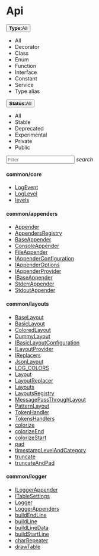 # Api

<div class="plugin-api-search"><div class="plugin-api-search-nav">
    <aio-select class="aio-type" label="Type:">        <div class="form-select-menu">        <button class="form-select-button">          <strong>Type:</strong><span class="symbol all"></span><span class="symbol-text">All</span>        </button>        <ul class="form-select-dropdown">          <li role="button" tabindex="0" class="selected" data-type="">            <span class="symbol all"></span>All          </li>                  <li role="button" tabindex="0" data-value="decorator" data-label="Decorator">            <span class="symbol decorator"></span>Decorator        </li>        <li role="button" tabindex="0" data-value="class" data-label="Class">            <span class="symbol class"></span>Class        </li>        <li role="button" tabindex="0" data-value="enum" data-label="Enum">            <span class="symbol enum"></span>Enum        </li>        <li role="button" tabindex="0" data-value="function" data-label="Function">            <span class="symbol function"></span>Function        </li>        <li role="button" tabindex="0" data-value="interface" data-label="Interface">            <span class="symbol interface"></span>Interface        </li>        <li role="button" tabindex="0" data-value="const" data-label="Constant">            <span class="symbol const"></span>Constant        </li>        <li role="button" tabindex="0" data-value="service" data-label="Service">            <span class="symbol service"></span>Service        </li>        <li role="button" tabindex="0" data-value="type" data-label="Type alias">            <span class="symbol type"></span>Type alias        </li>        </ul>        </div>    </aio-select>        <aio-select class="aio-status" label="Status:">        <div class="form-select-menu">        <button class="form-select-button">          <strong>Status:</strong><span class="symbol all"></span><span class="symbol-text">All</span>        </button>        <ul class="form-select-dropdown">          <li role="button" tabindex="0" class="selected" data-type="">            <span class="symbol all"></span>All          </li>                  <li role="button" tabindex="0" data-value="stable" data-label="Stable">            <span class="symbol stable"></span>Stable        </li>        <li role="button" tabindex="0" data-value="deprecated" data-label="Deprecated">            <span class="symbol deprecated"></span>Deprecated        </li>        <li role="button" tabindex="0" data-value="experimental" data-label="Experimental">            <span class="symbol experimental"></span>Experimental        </li>        <li role="button" tabindex="0" data-value="private" data-label="Private">            <span class="symbol private"></span>Private        </li>        <li role="button" tabindex="0" data-value="public" data-label="Public">            <span class="symbol public"></span>Public        </li>        </ul>        </div>    </aio-select>        <div class="form-search api-search">        <input placeholder="Filter">        <i class="material-icons">search</i>    </div>    
</div>


#### common/core


<ul class="api-list"><li class="api-item" data-symbol="common/core;LogEvent;class;C;false;false;false;false"><a href="#/api/common/core/logevent" class="symbol-container deprecated symbol-type-class symbol-name-commoncore-LogEvent" title="LogEvent">            <span class="symbol class"></span>            LogEvent        </a></li>
<li class="api-item" data-symbol="common/core;LogLevel;class;C;false;false;false;false"><a href="#/api/common/core/loglevel" class="symbol-container deprecated symbol-type-class symbol-name-commoncore-LogLevel" title="LogLevel">            <span class="symbol class"></span>            LogLevel        </a></li>
<li class="api-item" data-symbol="common/core;levels;function;F;false;false;false;false"><a href="#/api/common/core/levels" class="symbol-container deprecated symbol-type-function symbol-name-commoncore-levels" title="levels">            <span class="symbol function"></span>            levels        </a></li></ul>

#### common/appenders


<ul class="api-list"><li class="api-item" data-symbol="common/appenders;Appender;decorator;@;false;false;false;false"><a href="#/api/common/appenders/appender" class="symbol-container deprecated symbol-type-decorator symbol-name-commonappenders-Appender" title="Appender">            <span class="symbol decorator"></span>            Appender        </a></li>
<li class="api-item" data-symbol="common/appenders;AppendersRegistry;const;K;false;false;false;true"><a href="#/api/common/appenders/appendersregistry" class="symbol-container deprecated symbol-type-const symbol-name-commonappenders-AppendersRegistry" title="AppendersRegistry">            <span class="symbol const"></span>            AppendersRegistry        </a></li>
<li class="api-item" data-symbol="common/appenders;BaseAppender;class;C;false;false;false;false"><a href="#/api/common/appenders/baseappender" class="symbol-container deprecated symbol-type-class symbol-name-commonappenders-BaseAppender" title="BaseAppender">            <span class="symbol class"></span>            BaseAppender        </a></li>
<li class="api-item" data-symbol="common/appenders;ConsoleAppender;class;C;false;false;false;true"><a href="#/api/common/appenders/consoleappender" class="symbol-container deprecated symbol-type-class symbol-name-commonappenders-ConsoleAppender" title="ConsoleAppender">            <span class="symbol class"></span>            ConsoleAppender        </a></li>
<li class="api-item" data-symbol="common/appenders;FileAppender;class;C;false;false;false;true"><a href="#/api/common/appenders/fileappender" class="symbol-container deprecated symbol-type-class symbol-name-commonappenders-FileAppender" title="FileAppender">            <span class="symbol class"></span>            FileAppender        </a></li>
<li class="api-item" data-symbol="common/appenders;IAppenderConfiguration;interface;I;false;false;false;false"><a href="#/api/common/appenders/iappenderconfiguration" class="symbol-container deprecated symbol-type-interface symbol-name-commonappenders-IAppenderConfiguration" title="IAppenderConfiguration">            <span class="symbol interface"></span>            IAppenderConfiguration        </a></li>
<li class="api-item" data-symbol="common/appenders;IAppenderOptions;interface;I;false;false;false;false"><a href="#/api/common/appenders/iappenderoptions" class="symbol-container deprecated symbol-type-interface symbol-name-commonappenders-IAppenderOptions" title="IAppenderOptions">            <span class="symbol interface"></span>            IAppenderOptions        </a></li>
<li class="api-item" data-symbol="common/appenders;IAppenderProvider;interface;I;false;false;false;false"><a href="#/api/common/appenders/iappenderprovider" class="symbol-container deprecated symbol-type-interface symbol-name-commonappenders-IAppenderProvider" title="IAppenderProvider">            <span class="symbol interface"></span>            IAppenderProvider        </a></li>
<li class="api-item" data-symbol="common/appenders;IBaseAppender;interface;I;false;false;false;false"><a href="#/api/common/appenders/ibaseappender" class="symbol-container deprecated symbol-type-interface symbol-name-commonappenders-IBaseAppender" title="IBaseAppender">            <span class="symbol interface"></span>            IBaseAppender        </a></li>
<li class="api-item" data-symbol="common/appenders;StderrAppender;class;C;false;false;false;true"><a href="#/api/common/appenders/stderrappender" class="symbol-container deprecated symbol-type-class symbol-name-commonappenders-StderrAppender" title="StderrAppender">            <span class="symbol class"></span>            StderrAppender        </a></li>
<li class="api-item" data-symbol="common/appenders;StdoutAppender;class;C;false;false;false;true"><a href="#/api/common/appenders/stdoutappender" class="symbol-container deprecated symbol-type-class symbol-name-commonappenders-StdoutAppender" title="StdoutAppender">            <span class="symbol class"></span>            StdoutAppender        </a></li></ul>

#### common/layouts


<ul class="api-list"><li class="api-item" data-symbol="common/layouts;BaseLayout;class;C;false;false;false;false"><a href="#/api/common/layouts/baselayout" class="symbol-container deprecated symbol-type-class symbol-name-commonlayouts-BaseLayout" title="BaseLayout">            <span class="symbol class"></span>            BaseLayout        </a></li>
<li class="api-item" data-symbol="common/layouts;BasicLayout;class;C;false;false;false;true"><a href="#/api/common/layouts/basiclayout" class="symbol-container deprecated symbol-type-class symbol-name-commonlayouts-BasicLayout" title="BasicLayout">            <span class="symbol class"></span>            BasicLayout        </a></li>
<li class="api-item" data-symbol="common/layouts;ColoredLayout;class;C;false;false;false;true"><a href="#/api/common/layouts/coloredlayout" class="symbol-container deprecated symbol-type-class symbol-name-commonlayouts-ColoredLayout" title="ColoredLayout">            <span class="symbol class"></span>            ColoredLayout        </a></li>
<li class="api-item" data-symbol="common/layouts;DummyLayout;class;C;false;false;false;true"><a href="#/api/common/layouts/dummylayout" class="symbol-container deprecated symbol-type-class symbol-name-commonlayouts-DummyLayout" title="DummyLayout">            <span class="symbol class"></span>            DummyLayout        </a></li>
<li class="api-item" data-symbol="common/layouts;IBasicLayoutConfiguration;interface;I;false;false;false;false"><a href="#/api/common/layouts/ibasiclayoutconfiguration" class="symbol-container deprecated symbol-type-interface symbol-name-commonlayouts-IBasicLayoutConfiguration" title="IBasicLayoutConfiguration">            <span class="symbol interface"></span>            IBasicLayoutConfiguration        </a></li>
<li class="api-item" data-symbol="common/layouts;ILayoutProvider;interface;I;false;false;false;false"><a href="#/api/common/layouts/ilayoutprovider" class="symbol-container deprecated symbol-type-interface symbol-name-commonlayouts-ILayoutProvider" title="ILayoutProvider">            <span class="symbol interface"></span>            ILayoutProvider        </a></li>
<li class="api-item" data-symbol="common/layouts;IReplacers;interface;I;false;false;false;false"><a href="#/api/common/layouts/ireplacers" class="symbol-container deprecated symbol-type-interface symbol-name-commonlayouts-IReplacers" title="IReplacers">            <span class="symbol interface"></span>            IReplacers        </a></li>
<li class="api-item" data-symbol="common/layouts;JsonLayout;class;C;false;false;false;true"><a href="#/api/common/layouts/jsonlayout" class="symbol-container deprecated symbol-type-class symbol-name-commonlayouts-JsonLayout" title="JsonLayout">            <span class="symbol class"></span>            JsonLayout        </a></li>
<li class="api-item" data-symbol="common/layouts;LOG_COLORS;enum;E;false;false;false;false"><a href="#/api/common/layouts/log_colors" class="symbol-container deprecated symbol-type-enum symbol-name-commonlayouts-LOG_COLORS" title="LOG_COLORS">            <span class="symbol enum"></span>            LOG_COLORS        </a></li>
<li class="api-item" data-symbol="common/layouts;Layout;decorator;@;false;false;false;false"><a href="#/api/common/layouts/layout" class="symbol-container deprecated symbol-type-decorator symbol-name-commonlayouts-Layout" title="Layout">            <span class="symbol decorator"></span>            Layout        </a></li>
<li class="api-item" data-symbol="common/layouts;LayoutReplacer;class;C;false;false;false;true"><a href="#/api/common/layouts/layoutreplacer" class="symbol-container deprecated symbol-type-class symbol-name-commonlayouts-LayoutReplacer" title="LayoutReplacer">            <span class="symbol class"></span>            LayoutReplacer        </a></li>
<li class="api-item" data-symbol="common/layouts;Layouts;class;C;false;false;false;false"><a href="#/api/common/layouts/layouts" class="symbol-container deprecated symbol-type-class symbol-name-commonlayouts-Layouts" title="Layouts">            <span class="symbol class"></span>            Layouts        </a></li>
<li class="api-item" data-symbol="common/layouts;LayoutsRegistry;const;K;false;false;false;true"><a href="#/api/common/layouts/layoutsregistry" class="symbol-container deprecated symbol-type-const symbol-name-commonlayouts-LayoutsRegistry" title="LayoutsRegistry">            <span class="symbol const"></span>            LayoutsRegistry        </a></li>
<li class="api-item" data-symbol="common/layouts;MessagePassThroughLayout;class;C;false;false;false;true"><a href="#/api/common/layouts/messagepassthroughlayout" class="symbol-container deprecated symbol-type-class symbol-name-commonlayouts-MessagePassThroughLayout" title="MessagePassThroughLayout">            <span class="symbol class"></span>            MessagePassThroughLayout        </a></li>
<li class="api-item" data-symbol="common/layouts;PatternLayout;class;C;false;false;false;true"><a href="#/api/common/layouts/patternlayout" class="symbol-container deprecated symbol-type-class symbol-name-commonlayouts-PatternLayout" title="PatternLayout">            <span class="symbol class"></span>            PatternLayout        </a></li>
<li class="api-item" data-symbol="common/layouts;TokenHandler;type;T;false;false;false;true"><a href="#/api/common/layouts/tokenhandler" class="symbol-container deprecated symbol-type-type symbol-name-commonlayouts-TokenHandler" title="TokenHandler">            <span class="symbol type"></span>            TokenHandler        </a></li>
<li class="api-item" data-symbol="common/layouts;TokensHandlers;interface;I;false;false;false;false"><a href="#/api/common/layouts/tokenshandlers" class="symbol-container deprecated symbol-type-interface symbol-name-commonlayouts-TokensHandlers" title="TokensHandlers">            <span class="symbol interface"></span>            TokensHandlers        </a></li>
<li class="api-item" data-symbol="common/layouts;colorize;function;F;false;false;false;true"><a href="#/api/common/layouts/colorize" class="symbol-container deprecated symbol-type-function symbol-name-commonlayouts-colorize" title="colorize">            <span class="symbol function"></span>            colorize        </a></li>
<li class="api-item" data-symbol="common/layouts;colorizeEnd;function;F;false;false;false;true"><a href="#/api/common/layouts/colorizeend" class="symbol-container deprecated symbol-type-function symbol-name-commonlayouts-colorizeEnd" title="colorizeEnd">            <span class="symbol function"></span>            colorizeEnd        </a></li>
<li class="api-item" data-symbol="common/layouts;colorizeStart;function;F;false;false;false;true"><a href="#/api/common/layouts/colorizestart" class="symbol-container deprecated symbol-type-function symbol-name-commonlayouts-colorizeStart" title="colorizeStart">            <span class="symbol function"></span>            colorizeStart        </a></li>
<li class="api-item" data-symbol="common/layouts;pad;function;F;false;false;false;true"><a href="#/api/common/layouts/pad" class="symbol-container deprecated symbol-type-function symbol-name-commonlayouts-pad" title="pad">            <span class="symbol function"></span>            pad        </a></li>
<li class="api-item" data-symbol="common/layouts;timestampLevelAndCategory;function;F;false;false;false;true"><a href="#/api/common/layouts/timestamplevelandcategory" class="symbol-container deprecated symbol-type-function symbol-name-commonlayouts-timestampLevelAndCategory" title="timestampLevelAndCategory">            <span class="symbol function"></span>            timestampLevelAndCategory        </a></li>
<li class="api-item" data-symbol="common/layouts;truncate;function;F;false;false;false;true"><a href="#/api/common/layouts/truncate" class="symbol-container deprecated symbol-type-function symbol-name-commonlayouts-truncate" title="truncate">            <span class="symbol function"></span>            truncate        </a></li>
<li class="api-item" data-symbol="common/layouts;truncateAndPad;function;F;false;false;false;true"><a href="#/api/common/layouts/truncateandpad" class="symbol-container deprecated symbol-type-function symbol-name-commonlayouts-truncateAndPad" title="truncateAndPad">            <span class="symbol function"></span>            truncateAndPad        </a></li></ul>

#### common/logger


<ul class="api-list"><li class="api-item" data-symbol="common/logger;ILoggerAppender;interface;I;false;false;false;false"><a href="#/api/common/logger/iloggerappender" class="symbol-container deprecated symbol-type-interface symbol-name-commonlogger-ILoggerAppender" title="ILoggerAppender">            <span class="symbol interface"></span>            ILoggerAppender        </a></li>
<li class="api-item" data-symbol="common/logger;ITableSettings;interface;I;false;false;false;false"><a href="#/api/common/logger/itablesettings" class="symbol-container deprecated symbol-type-interface symbol-name-commonlogger-ITableSettings" title="ITableSettings">            <span class="symbol interface"></span>            ITableSettings        </a></li>
<li class="api-item" data-symbol="common/logger;Logger;class;C;false;false;false;false"><a href="#/api/common/logger/logger" class="symbol-container deprecated symbol-type-class symbol-name-commonlogger-Logger" title="Logger">            <span class="symbol class"></span>            Logger        </a></li>
<li class="api-item" data-symbol="common/logger;LoggerAppenders;class;C;false;false;false;false"><a href="#/api/common/logger/loggerappenders" class="symbol-container deprecated symbol-type-class symbol-name-commonlogger-LoggerAppenders" title="LoggerAppenders">            <span class="symbol class"></span>            LoggerAppenders        </a></li>
<li class="api-item" data-symbol="common/logger;buildEndLine;function;F;false;false;false;true"><a href="#/api/common/logger/buildendline" class="symbol-container deprecated symbol-type-function symbol-name-commonlogger-buildEndLine" title="buildEndLine">            <span class="symbol function"></span>            buildEndLine        </a></li>
<li class="api-item" data-symbol="common/logger;buildLine;function;F;false;false;false;true"><a href="#/api/common/logger/buildline" class="symbol-container deprecated symbol-type-function symbol-name-commonlogger-buildLine" title="buildLine">            <span class="symbol function"></span>            buildLine        </a></li>
<li class="api-item" data-symbol="common/logger;buildLineData;function;F;false;false;false;true"><a href="#/api/common/logger/buildlinedata" class="symbol-container deprecated symbol-type-function symbol-name-commonlogger-buildLineData" title="buildLineData">            <span class="symbol function"></span>            buildLineData        </a></li>
<li class="api-item" data-symbol="common/logger;buildStartLine;function;F;false;false;false;true"><a href="#/api/common/logger/buildstartline" class="symbol-container deprecated symbol-type-function symbol-name-commonlogger-buildStartLine" title="buildStartLine">            <span class="symbol function"></span>            buildStartLine        </a></li>
<li class="api-item" data-symbol="common/logger;charRepeater;function;F;false;false;false;true"><a href="#/api/common/logger/charrepeater" class="symbol-container deprecated symbol-type-function symbol-name-commonlogger-charRepeater" title="charRepeater">            <span class="symbol function"></span>            charRepeater        </a></li>
<li class="api-item" data-symbol="common/logger;drawTable;function;F;false;false;false;true"><a href="#/api/common/logger/drawtable" class="symbol-container deprecated symbol-type-function symbol-name-commonlogger-drawTable" title="drawTable">            <span class="symbol function"></span>            drawTable        </a></li></ul>
</div>

